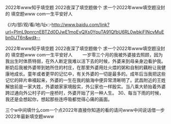 2022年www知乎填空题
2022夜深了填空题做个
求一个2022年www填空题没封的
填空题www com一生平安好人


《/内/部/观/看/地/址👉http://www.baidu.com/link?url=PImL9pnrcnEBTZd0DJwE1moEyQXs0YpuTA91QfbU6RL0wbkiFlNcvMuEbn0iJT6n&wd》--

2022年www知乎填空题
2022夜深了填空题做个
求一个2022年www填空题没封的
填空题www com一生平安好人
　　一岁零三个月的我被外婆接去照顾，因为我出生时体质特弱，在外人断定我难以活下去的时候，外婆来到母亲身边看护我。断奶后我被外婆带到她所住的村庄，在那里外婆用灶火煨的粥和自制的藕粉让我健康地成长。童年或者更早的记忆中，有关外婆的一切是最多的。成年后当我把这些记忆的碎片串裰起来，外婆的一生在我的脑海中便异常清晰明了。武昌附近的王姓解放前是一家大姓，外婆娘家家境殷实，外公家也一样殷实。当八乘大轿抬着外婆跨过通向外公村子的一座桥时，外婆开始了另一种人生。
	30、每当下雨的时候，我还是会想起你，想起那些连呼吸都觉得心痛的画面。





三个w中间填什么com一个点2022年直接你知道的看的请问www中间说话借一步2022年最新填空题www
